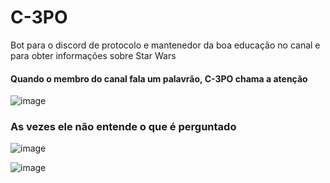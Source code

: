 # C-3PO
Bot para o discord de protocolo e mantenedor da boa educação no canal e para obter informações sobre Star Wars

#### Quando o membro do canal fala um palavrão, C-3PO chama a atenção  
![image](https://user-images.githubusercontent.com/127126571/223203133-ac4b25a2-03af-432e-9246-95c912aa2c75.png)

### As vezes ele não entende o que é perguntado
![image](https://user-images.githubusercontent.com/127126571/223231650-48b62895-2f5b-48d1-b03c-735b23eb31ab.png)

![image](https://user-images.githubusercontent.com/127126571/223231689-ceefc3bd-b43f-4802-9bfb-4ed057827850.png)
